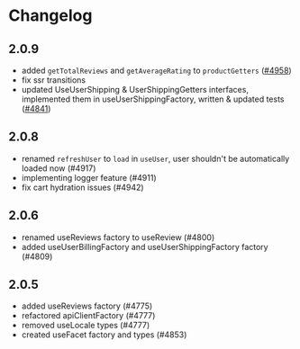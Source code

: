 # Changelog

## 2.0.9

- added `getTotalReviews` and `getAverageRating` to `productGetters` ([#4958](https://github.com/DivanteLtd/vue-storefront/issues/4958))
- fix ssr transitions
- updated UseUserShipping & UserShippingGetters interfaces, implemented them in useUserShippingFactory, written & updated tests ([#4841](https://github.com/DivanteLtd/vue-storefront/issues/4841))

## 2.0.8

- renamed `refreshUser` to `load` in `useUser`, user shouldn't be automatically loaded now (#4917)
- implementing logger feature (#4911)
- fix cart hydration issues (#4942)

## 2.0.6

- renamed useReviews factory to useReview (#4800)
- added useUserBillingFactory and useUserShippingFactory factory (#4809)

## 2.0.5

- added useReviews factory (#4775)
- refactored apiClientFactory (#4777)
- removed useLocale types (#4777)
- created useFacet factory and types (#4853)

